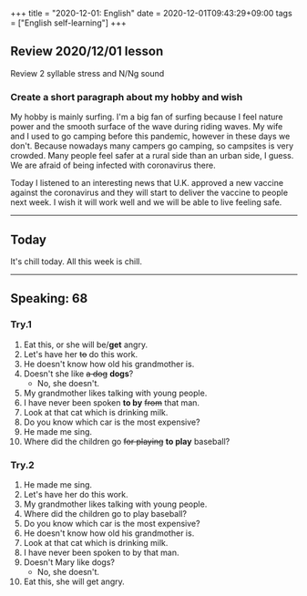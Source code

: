 +++
title =  "2020-12-01: English"
date = 2020-12-01T09:43:29+09:00
tags = ["English self-learning"]
+++

## Review 2020/12/01 lesson

Review 2 syllable stress and N/Ng sound

### Create a short paragraph about my hobby and wish

My hobby is mainly surfing.
I'm a big fan of surfing because I feel nature power and the smooth surface of the wave during riding waves.
My wife and I used to go camping before this pandemic, however in these days we don't. Because nowadays many campers go camping, so campsites is very crowded. Many people feel safer at a rural side than an urban side, I guess.
We are afraid of being infected with coronavirus there.

Today I listened to an interesting news that U.K. approved a new vaccine against the coronavirus and they will start to deliver the vaccine to people next week. I wish it will work well and we will be able to live feeling safe.

- - -

## Today

It's chill today.
All this week is chill.

- - -

## Speaking: 68

### Try.1

1. Eat this, or she will be/**get** angry.
2. Let's have her ~~to~~ do this work.
3. He doesn't know how old his grandmother is.
4. Doesn't she like ~~a dog~~ **dogs**?
    - No, she doesn't.
5. My grandmother likes talking with young people.
6. I have never been spoken **to by** ~~from~~ that man.
7. Look at that cat which is drinking milk.
8. Do you know which car is the most expensive?
9. He made me sing.
10. Where did the children go ~~for playing~~ **to play** baseball?

### Try.2

1. He made me sing.
2. Let's have her do this work.
3. My grandmother likes talking with young people.
4. Where did the children go to play baseball?
5. Do you know which car is the most expensive?
6. He doesn't know how old his grandmother is.
7. Look at that cat which is drinking milk.
8. I have never been spoken to by that man.
9. Doesn't Mary like dogs?
    - No, she doesn't.
10. Eat this, she will get angry.
